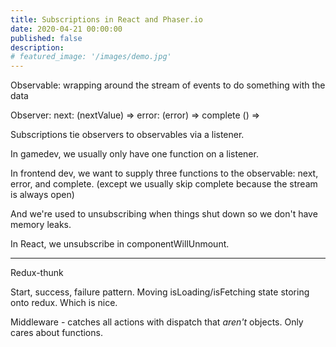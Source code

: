 ```yaml
---
title: Subscriptions in React and Phaser.io
date: 2020-04-21 00:00:00
published: false
description: 
# featured_image: '/images/demo.jpg'
---
```


Observable: wrapping around the stream of events to do something with the data

Observer: 
    next: (nextValue) =>
    error: (error) =>
    complete () =>

Subscriptions tie observers to observables via a listener.

In gamedev, we usually only have one function on a listener.

In frontend dev, we want to supply three functions to the observable: next, error, and complete. (except we usually skip complete because the stream is always open)

And we're used to unsubscribing when things shut down so we don't have memory leaks. 

In React, we unsubscribe in componentWillUnmount.

---

Redux-thunk

Start, success, failure pattern. Moving isLoading/isFetching state storing onto redux. Which is nice.

Middleware - catches all actions with dispatch that *aren't* objects. Only cares about functions.

